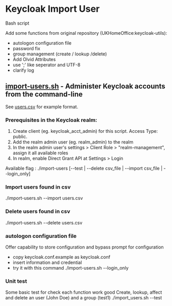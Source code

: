 # Keycloak Import User
Bash script

Add some functions from original repository (UKHomeOffice:keycloak-utils):
- autologon configuration file
- password fix
- group management (create / lookup /delete)
- Add Olvid Attributes
- use ';' like seperator and UTF-8
- clarify log

## [import-users.sh](./import-users.sh) - Administer Keycloak accounts from the command-line
See [users.csv](./users.csv.example) for example format.
### Prerequisites in the Keycloak realm:
1. Create client (eg. keycloak_acct_admin) for this script. Access Type: public.
1. Add the realm admin user (eg. realm_admin) to the realm
1. In the realm admin user's settings > Client Role > "realm-management", assign it all available roles
1. In realm, enable Direct Grant API at Settings > Login


Available flag :
./import-users [--test | --delete csv_file | --import csv_file | --login_only]

### Import users found in csv
./import-users.sh --import users.csv

### Delete users found in csv
./import-users.sh --delete users.csv

### autologon configuration file
Offer capability to store configuration and bypass prompt for configuration 
- copy keycloak.conf.example as keycloak.conf
- insert information and credential
- try it with this command ./import-users.sh --login_only 


### Unit test
Some basic test for check each function work good
Create, lookup, affect and delete an user (John Doe) and a group (test1)
./import_users.sh --test
